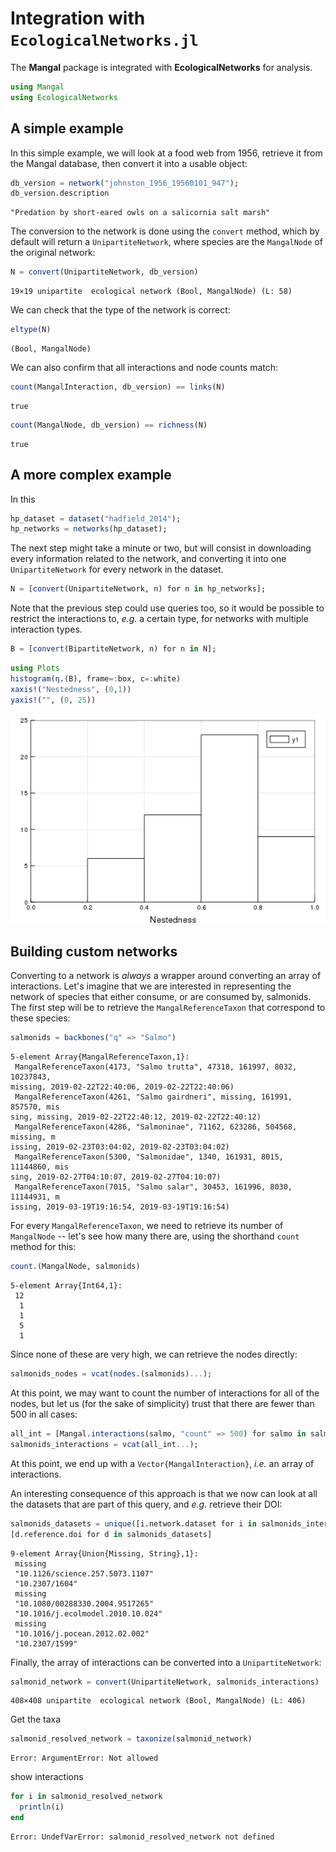 # Integration with `EcologicalNetworks.jl`

The **Mangal** package is integrated with **EcologicalNetworks** for analysis.

````julia
using Mangal
using EcologicalNetworks
````





## A simple example

In this simple example, we will look at a food web from 1956, retrieve it from
the Mangal database, then convert it into a usable object:

````julia
db_version = network("johnston_1956_19560101_947");
db_version.description
````


````
"Predation by short-eared owls on a salicornia salt marsh"
````





The conversion to the network is done using the `convert` method, which by
default will return a `UnipartiteNetwork`, where species are the `MangalNode` of
the original network:

````julia
N = convert(UnipartiteNetwork, db_version)
````


````
19×19 unipartite  ecological network (Bool, MangalNode) (L: 58)
````





We can check that the type of the network is correct:

````julia
eltype(N)
````


````
(Bool, MangalNode)
````





We can also confirm that all interactions and node counts match:

````julia
count(MangalInteraction, db_version) == links(N)
````


````
true
````



````julia
count(MangalNode, db_version) == richness(N)
````


````
true
````





## A more complex example

In this

````julia
hp_dataset = dataset("hadfield_2014");
hp_networks = networks(hp_dataset);
````





The next step might take a minute or two, but will consist in downloading every
information related to the network, and converting it into one
`UnipartiteNetwork` for every network in the dataset.

````julia
N = [convert(UnipartiteNetwork, n) for n in hp_networks];
````





Note that the previous step could use queries too, so it would be possible to
restrict the interactions to, *e.g.* a certain type, for networks with multiple
interaction types.

````julia
B = [convert(BipartiteNetwork, n) for n in N];
````



````julia
using Plots
histogram(η.(B), frame=:box, c=:white)
xaxis!("Nestedness", (0,1))
yaxis!("", (0, 25))
````


![](figures/ecologicalnetworks_10_1.png)



## Building custom networks

Converting to a network is *always* a wrapper around converting an array of
interactions. Let's imagine that we are interested in representing the network
of species that either consume, or are consumed by, salmonids. The first step
will be to retrieve the `MangalReferenceTaxon` that correspond to these species:

````julia
salmonids = backbones("q" => "Salmo")
````


````
5-element Array{MangalReferenceTaxon,1}:
 MangalReferenceTaxon(4173, "Salmo trutta", 47318, 161997, 8032, 10237843, 
missing, 2019-02-22T22:40:06, 2019-02-22T22:40:06)      
 MangalReferenceTaxon(4261, "Salmo gairdneri", missing, 161991, 857570, mis
sing, missing, 2019-02-22T22:40:12, 2019-02-22T22:40:12)
 MangalReferenceTaxon(4286, "Salmoninae", 71162, 623286, 504568, missing, m
issing, 2019-02-23T03:04:02, 2019-02-23T03:04:02)       
 MangalReferenceTaxon(5300, "Salmonidae", 1340, 161931, 8015, 11144860, mis
sing, 2019-02-27T04:10:07, 2019-02-27T04:10:07)         
 MangalReferenceTaxon(7015, "Salmo salar", 30453, 161996, 8030, 11144931, m
issing, 2019-03-19T19:16:54, 2019-03-19T19:16:54)
````





For every `MangalReferenceTaxon`, we need to retrieve its number of `MangalNode`
-- let's see how many there are, using the shorthand `count` method for this:

````julia
count.(MangalNode, salmonids)
````


````
5-element Array{Int64,1}:
 12
  1
  1
  5
  1
````





Since none of these are very high, we can retrieve the nodes directly:


````julia
salmonids_nodes = vcat(nodes.(salmonids)...);
````





At this point, we may want to count the number of interactions for all of the
nodes, but let us (for the sake of simplicity) trust that there are fewer than
500 in all cases:

````julia
all_int = [Mangal.interactions(salmo, "count" => 500) for salmo in salmonids_nodes];
salmonids_interactions = vcat(all_int...);
````





At this point, we end up with a `Vector{MangalInteraction}`, *i.e.* an array of
interactions.

An interesting consequence of this approach is that we now can look at all the
datasets that are part of this query, and *e.g.* retrieve their DOI:

````julia
salmonids_datasets = unique([i.network.dataset for i in salmonids_interactions])
[d.reference.doi for d in salmonids_datasets]
````


````
9-element Array{Union{Missing, String},1}:
 missing                          
 "10.1126/science.257.5073.1107"  
 "10.2307/1604"                   
 missing                          
 "10.1080/00288330.2004.9517265"  
 "10.1016/j.ecolmodel.2010.10.024"
 missing                          
 "10.1016/j.pocean.2012.02.002"   
 "10.2307/1599"
````





Finally, the array of interactions can be converted into a `UnipartiteNetwork`:

````julia
salmonid_network = convert(UnipartiteNetwork, salmonids_interactions)
````


````
408×408 unipartite  ecological network (Bool, MangalNode) (L: 406)
````





Get the taxa

````julia
salmonid_resolved_network = taxonize(salmonid_network)
````


````
Error: ArgumentError: Not allowed
````





show interactions

````julia
for i in salmonid_resolved_network
  println(i)
end
````


````
Error: UndefVarError: salmonid_resolved_network not defined
````


